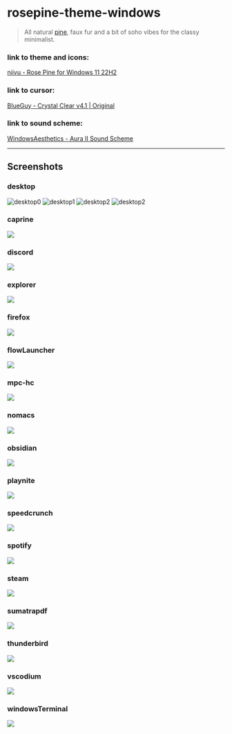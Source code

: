 # rosepine-theme-windows

> All natural [pine](https://rosepinetheme.com/), faux fur and a bit of soho vibes for the classy minimalist.

### link to theme and icons:

[niivu - Rose Pine for Windows 11 22H2](https://www.deviantart.com/niivu/art/Rose-Pine-for-Windows-11-22H2-955213259)

### link to cursor:

[BIueGuy - Crystal Clear v4.1 | Original](https://www.deviantart.com/biueguy/art/Crystal-Clear-v4-1-Original-298678459)

### link to sound scheme:

[WindowsAesthetics - Aura II Sound Scheme](https://www.deviantart.com/windowsaesthetics/art/Aura-II-Sound-Scheme-708520612)

---

## Screenshots

### desktop

![desktop0](__screenshots/desktop.png)
![desktop1](__screenshots/desktop1.png)
![desktop2](__screenshots/desktop2.png)
![desktop2](__screenshots/desktop3.png)

### caprine

![](__screenshots/caprine.png)

### discord

![](__screenshots/discord.png)

### explorer

![](__screenshots/explorer.png)

### firefox

![](__screenshots/firefox.png)

### flowLauncher

![](__screenshots/flowlauncher.png)

### mpc-hc

![](__screenshots/mpc-hc.png)

### nomacs

![](__screenshots/nomacs.png)

### obsidian

![](__screenshots/obsidian.png)

### playnite

![](__screenshots/playnite.png)

### speedcrunch

![](__screenshots/speedcrunch.png)

### spotify

![](__screenshots/spotify.png)

### steam

![](__screenshots/steam.png)

### sumatrapdf

![](__screenshots/sumatrapdf.png)

### thunderbird

![](__screenshots/thunderbird.png)

### vscodium

![](__screenshots/vscodium.png)

### windowsTerminal

![](__screenshots/windowsterminal.png)
